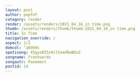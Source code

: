 ```yaml
---
layout: post
author: pepfof
category: render
render: /assets/renders/2021_04_16_in time.png
thumb: /assets/renders/thumb/thumb-2021_04_16_in time.png
title: In Time
navigation_override: /
aspect: 1/1
domcol: ^a69b9c
spotisong: 45gyo0I5zHilhomXRwBDnZ
songname: Frontwards
songautr: Pavement
postid: 14
---
```


<!--USER BEGIN 1-->

<!--USER END 1-->

<!--more-->
<!--USER BEGIN 2-->

<!--USER END 2-->

